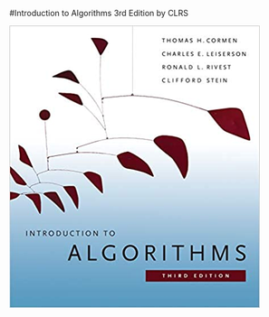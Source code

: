 #Introduction to Algorithms 3rd Edition by CLRS

<!------------------------------------------------------------------------------------------------------------------------------------->

![CLRS](Pictures/CLRS.jpg)
